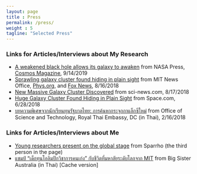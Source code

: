 ```yaml
---
layout: page
title : Press
permalink: /press/
weight : 5
tagline: "Selected Press"
---
```


### Links for Articles/Interviews about My Research
- [A weakened black hole allows its galaxy to awaken](https://www.nasa.gov/mission_pages/chandra/images/a-weakened-black-hole-allows-its-galaxy-to-awaken.html) from NASA Press, [Cosmos Magazine](https://cosmosmagazine.com/space/a-weakened-black-hole-allows-its-galaxy-to-awaken/), 9/14/2019
- [Sprawling galaxy cluster found hiding in plain sight](http://news.mit.edu/2018/sprawling-galaxy-cluster-found-hiding-plain-sight-0816) from MIT News Office, [Phys.org](https://phys.org/news/2018-08-sprawling-galaxy-cluster-plain-sight.html), and [Fox News](http://www.foxnews.com/science/2018/08/17/sprawling-galaxy-cluster-discovered-hiding-in-plain-sight.html), 8/16/2018
- [New Massive Galaxy Cluster Discovered](http://www.sci-news.com/astronomy/new-massive-galaxy-cluster-06317.html) from sci-news.com, 8/17/2018
- [Huge Galaxy Cluster Found Hiding in Plain Sight](https://www.space.com/41026-huge-galaxy-cluster-hiding-plain-sight.html) from Space.com, 6/28/2018
- [บทความพิเศษจากนักเรียนทุนรัฐบาลไทย: การค้นหากระจุกกาแล็กซีใหม่](http://ost.thaiembdc.org/th1/2018/02/%E0%B8%9A%E0%B8%97%E0%B8%84%E0%B8%A7%E0%B8%B2%E0%B8%A1%E0%B8%9E%E0%B8%B4%E0%B9%80%E0%B8%A8%E0%B8%A9%E0%B8%88%E0%B8%B2%E0%B8%81%E0%B8%99%E0%B8%B1%E0%B8%81%E0%B9%80%E0%B8%A3%E0%B8%B5%E0%B8%A2%E0%B8%99/) from Office of Science and Technology, Royal Thai Embassy, DC (in Thai), 2/16/2018

### Links for Articles/Interviews about Me
- [Young researchers present on the global stage](https://medium.com/sparrho/young-researchers-present-on-the-global-stage-part-6-1a24b73e1a9d) from Sparrho (the third person in the page)
- [แชมป์ “เด็กทุนโอลิมปิกวิชาการคนเก่ง” กับชีวิตที่มหาลัยระดับโลกจาก MIT](http://web.archive.org/web/20180224092955/http://australianbigsister.com/%E0%B9%81%E0%B8%8A%E0%B8%A1%E0%B8%9B%E0%B9%8C-%E0%B9%82%E0%B8%AD%E0%B8%A5%E0%B8%B4%E0%B8%A1%E0%B8%9B%E0%B8%B4%E0%B8%84-mit/) from Big Sister Australia (in Thai) [Cache version]

